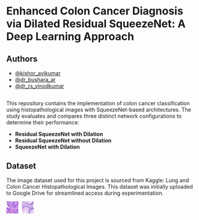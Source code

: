# Enhanced Colon Cancer Diagnosis via Dilated Residual SqueezeNet: A Deep Learning Approach

## Authors

- [@kishor_avikumar](ece.kishor@gmail.com)
- [@dr_bushara_ar](bushara.ar@gmail.com)
- [@dr_rs_vinodkumar](svinodkumar@niuniv.com)

## 

This repository contains the implementation of colon cancer classification using histopathological images with SqueezeNet-based architectures. The study evaluates and compares three distinct network configurations to determine their performance:
- **Residual SqueezeNet with Dilation**  
- **Residual SqueezeNet without Dilation**  
- **SqueezeNet with Dilation** 

## Dataset

The image dataset used for this project is sourced from Kaggle: Lung and Colon Cancer Histopathological Images. This dataset was initially uploaded to Google Drive for streamlined access during experimentation.

<div style="display: flex; align-items: center;">
  <img src="https://github.com/kishorravi/Colon-Classification-SqueezeNET-Classification/blob/main/images/colonca991.jpeg" alt="Colon Cancer Classification Image" style="width: 6.25%; margin-right: 10px;">
  <img src="https://github.com/kishorravi/Colon-Classification-SqueezeNET-Classification/blob/main/images/colonn947.jpeg" alt="Another Classification Image" style="width: 6.25%;">
</div>

